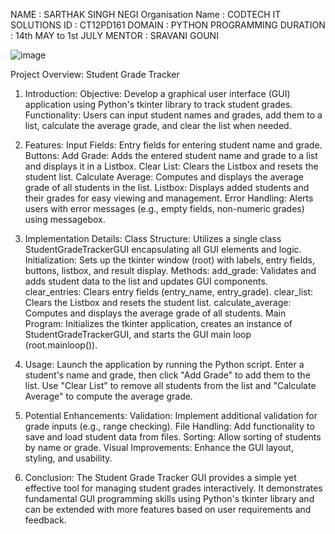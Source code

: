 NAME : SARTHAK SINGH NEGI 
Organisation Name : CODTECH IT SOLUTIONS 
ID : CT12PD161 
DOMAIN : PYTHON PROGRAMMING 
DURATION : 14th MAY to 1st JULY 
MENTOR : SRAVANI GOUNI

![image](https://github.com/Sarthakfr/CODTECH-TASK2/assets/174301153/e3b99244-8601-4f6a-9a6f-5ff9bb0de1bc)

Project Overview: Student Grade Tracker 

1. Introduction:
Objective: Develop a graphical user interface (GUI) application using Python's tkinter library to track student grades.
Functionality: Users can input student names and grades, add them to a list, calculate the average grade, and clear the list when needed.

2. Features:
Input Fields: Entry fields for entering student name and grade.
Buttons:
Add Grade: Adds the entered student name and grade to a list and displays it in a Listbox.
Clear List: Clears the Listbox and resets the student list.
Calculate Average: Computes and displays the average grade of all students in the list.
Listbox: Displays added students and their grades for easy viewing and management.
Error Handling: Alerts users with error messages (e.g., empty fields, non-numeric grades) using messagebox.

3. Implementation Details:
Class Structure: Utilizes a single class StudentGradeTrackerGUI encapsulating all GUI elements and logic.
Initialization: Sets up the tkinter window (root) with labels, entry fields, buttons, listbox, and result display.
Methods:
add_grade: Validates and adds student data to the list and updates GUI components.
clear_entries: Clears entry fields (entry_name, entry_grade).
clear_list: Clears the Listbox and resets the student list.
calculate_average: Computes and displays the average grade of all students.
Main Program: Initializes the tkinter application, creates an instance of StudentGradeTrackerGUI, and starts the GUI main loop (root.mainloop()).

4. Usage:
Launch the application by running the Python script.
Enter a student's name and grade, then click "Add Grade" to add them to the list.
Use "Clear List" to remove all students from the list and "Calculate Average" to compute the average grade.

5. Potential Enhancements:
Validation: Implement additional validation for grade inputs (e.g., range checking).
File Handling: Add functionality to save and load student data from files.
Sorting: Allow sorting of students by name or grade.
Visual Improvements: Enhance the GUI layout, styling, and usability.

6. Conclusion:
The Student Grade Tracker GUI provides a simple yet effective tool for managing student grades interactively. It demonstrates fundamental GUI programming skills using Python's tkinter library and can be extended with more features based on user requirements and feedback.
